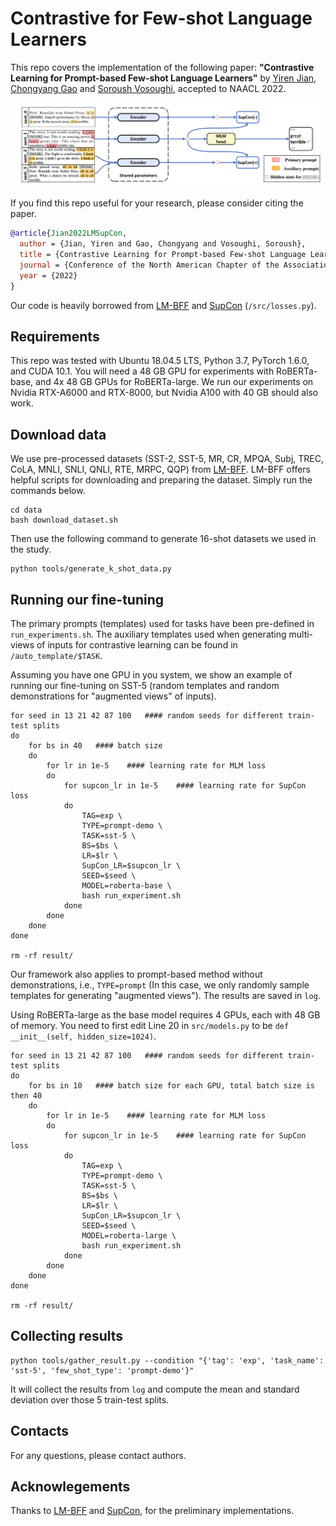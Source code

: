 # Contrastive for Few-shot Language Learners

This repo covers the implementation of the following paper:  **"Contrastive Learning for Prompt-based Few-shot Language Learners"** by [Yiren Jian](https://cs.dartmouth.edu/~yirenjian/), [Chongyang Gao](https://gcyzsl.github.io/) and [Soroush Vosoughi](https://www.cs.dartmouth.edu/~soroush/), accepted to NAACL 2022.

<img src="figures/overview.png" width="800">

If you find this repo useful for your research, please consider citing the paper.

```bibtex
@article{Jian2022LMSupCon,
  author = {Jian, Yiren and Gao, Chongyang and Vosoughi, Soroush},
  title = {Contrastive Learning for Prompt-based Few-shot Language Learners},
  journal = {Conference of the North American Chapter of the Association for Computational Linguistics (NAACL)},
  year = {2022}
}
```

Our code is  heavily borrowed from [LM-BFF](https://github.com/princeton-nlp/LM-BFF) and [SupCon](https://github.com/HobbitLong/SupContrast) (```/src/losses.py```).

## Requirements

This repo was tested with Ubuntu 18.04.5 LTS, Python 3.7, PyTorch 1.6.0, and CUDA 10.1. You will need a 48 GB GPU for experiments with RoBERTa-base, and 4x 48 GB GPUs for RoBERTa-large. We run our experiments on Nvidia RTX-A6000 and RTX-8000, but Nvidia A100 with 40 GB should also work.

## Download data
We use pre-processed datasets (SST-2, SST-5, MR, CR, MPQA, Subj, TREC, CoLA, MNLI, SNLI, QNLI, RTE, MRPC, QQP) from  [LM-BFF](https://github.com/princeton-nlp/LM-BFF). LM-BFF offers helpful scripts for downloading and preparing the dataset. Simply run the commands below.
```shell
cd data
bash download_dataset.sh
```
Then use the following command to generate 16-shot datasets we used in the study.
```shell
python tools/generate_k_shot_data.py
```

## Running our fine-tuning
The primary prompts (templates) used for tasks have been pre-defined in ```run_experiments.sh```. The auxiliary templates used when generating multi-views of inputs for contrastive learning can be found in ```/auto_template/$TASK```.

Assuming you have one GPU in you system, we show an example of running our fine-tuning on SST-5 (random templates and random demonstrations for "augmented views" of inputs).

```shell
for seed in 13 21 42 87 100   #### random seeds for different train-test splits
do
    for bs in 40   #### batch size
    do
        for lr in 1e-5    #### learning rate for MLM loss
        do
            for supcon_lr in 1e-5    #### learning rate for SupCon loss
            do
                TAG=exp \
                TYPE=prompt-demo \
                TASK=sst-5 \
                BS=$bs \
                LR=$lr \
                SupCon_LR=$supcon_lr \
                SEED=$seed \
                MODEL=roberta-base \
                bash run_experiment.sh
            done
        done
    done
done

rm -rf result/
```
Our framework also applies to prompt-based method without demonstrations, i.e., ```TYPE=prompt``` (In this case, we only randomly sample templates for generating "augmented views"). The results are saved in ```log```.



Using RoBERTa-large as the base model requires 4 GPUs, each with 48 GB of memory. You need to first edit Line 20 in ```src/models.py``` to be ```def __init__(self, hidden_size=1024)```.

```shell
for seed in 13 21 42 87 100   #### random seeds for different train-test splits
do
    for bs in 10   #### batch size for each GPU, total batch size is then 40
    do
        for lr in 1e-5    #### learning rate for MLM loss
        do
            for supcon_lr in 1e-5    #### learning rate for SupCon loss
            do
                TAG=exp \
                TYPE=prompt-demo \
                TASK=sst-5 \
                BS=$bs \
                LR=$lr \
                SupCon_LR=$supcon_lr \
                SEED=$seed \
                MODEL=roberta-large \
                bash run_experiment.sh
            done
        done
    done
done

rm -rf result/
```



## Collecting results
```
python tools/gather_result.py --condition "{'tag': 'exp', 'task_name': 'sst-5', 'few_shot_type': 'prompt-demo'}"
```
It will collect the results from ```log``` and compute the mean and standard deviation over those 5 train-test splits.

## Contacts
For any questions, please contact authors.


## Acknowlegements
Thanks to [LM-BFF](https://github.com/princeton-nlp/LM-BFF) and [SupCon](https://github.com/HobbitLong/SupContrast), for the preliminary implementations.
